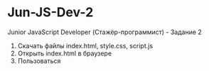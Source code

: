 # Jun-JS-Dev-2
Junior JavaScript Developer (Стажёр-программист) - Задание 2

1. Скачать файлы index.html, style.css, script.js
2. Открыть index.html в браузере
3. Пользоваться